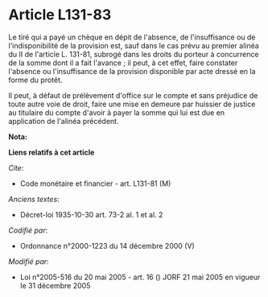 # Article L131-83

Le tiré qui a payé un chèque en dépit de l'absence, de l'insuffisance ou de l'indisponibilité de la provision est, sauf dans
le cas prévu au premier alinéa du II de l'article L. 131-81, subrogé dans les droits du porteur à concurrence de la somme
dont il a fait l'avance ; il peut, à cet effet, faire constater l'absence ou l'insuffisance de la provision disponible par
acte dressé en la forme du protêt.

Il peut, à défaut de prélèvement d'office sur le compte et sans préjudice de toute autre voie de droit, faire une mise en
demeure par huissier de justice au titulaire du compte d'avoir à payer la somme qui lui est due en application de l'alinéa
précédent.

**Nota:**



**Liens relatifs à cet article**

_Cite_:

  - Code monétaire et financier - art. L131-81 (M)

_Anciens textes_:

  - Décret-loi 1935-10-30 art. 73-2 al. 1 et al. 2

_Codifié par_:

  - Ordonnance n°2000-1223 du 14 décembre 2000 (V)

_Modifié par_:

  - Loi n°2005-516 du 20 mai 2005 - art. 16 () JORF 21 mai 2005 en vigueur le 31 décembre 2005
